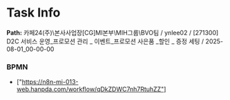 # Task Info

**Path:** 카페24(주)\본사사업장\[CG]MI본부\MIH그룹\BVO팀 / ynlee02 / [271300] D2C 서비스 운영_프로모션 관리 _ 이벤트_프로모션 사은품 _할인 _ 증정 세팅 / 2025-08-01_00-00-00

### BPMN
- ["https://n8n-mi-013-web.hanpda.com/workflow/qDkZDWC7nh7RtuhZZ"]

